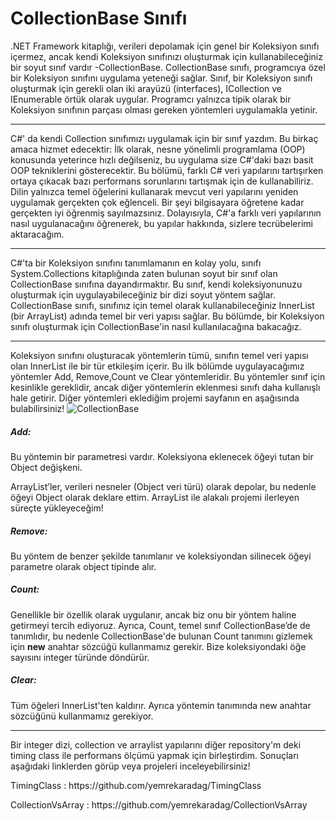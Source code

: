 <h1>CollectionBase Sınıfı</h1>
.NET Framework kitaplığı, verileri depolamak için genel bir Koleksiyon sınıfı içermez, ancak kendi Koleksiyon sınıfınızı oluşturmak için kullanabileceğiniz bir soyut sınıf vardır -CollectionBase. CollectionBase sınıfı, programcıya özel bir Koleksiyon sınıfını uygulama yeteneği sağlar. Sınıf, bir Koleksiyon sınıfı oluşturmak için gerekli olan iki arayüzü (interfaces), ICollection ve IEnumerable örtük olarak uygular. Programcı yalnızca tipik olarak bir Koleksiyon sınıfının parçası olması gereken yöntemleri uygulamakla yetinir.
<hr>
C#' da kendi Collection sınıfımızı uygulamak için bir sınıf yazdım. Bu birkaç amaca hizmet edecektir: İlk olarak, nesne yönelimli programlama (OOP) konusunda yeterince hızlı değilseniz, bu uygulama size C#'daki bazı basit OOP tekniklerini gösterecektir. Bu bölümü, farklı C# veri yapılarını tartışırken ortaya çıkacak bazı performans sorunlarını tartışmak için de kullanabiliriz. Dilin yalnızca temel öğelerini kullanarak mevcut veri yapılarını yeniden uygulamak gerçekten çok eğlenceli. Bir şeyi bilgisayara öğretene kadar gerçekten iyi öğrenmiş sayılmazsınız. Dolayısıyla, C#'a farklı veri yapılarının nasıl uygulanacağını öğrenerek, bu yapılar hakkında, sizlere tecrübelerimi aktaracağım.
<hr>
C#'ta bir Koleksiyon sınıfını tanımlamanın en kolay yolu, sınıfı System.Collections kitaplığında zaten bulunan soyut bir sınıf olan CollectionBase sınıfına dayandırmaktır. Bu sınıf, kendi koleksiyonunuzu oluşturmak için uygulayabileceğiniz bir dizi soyut yöntem sağlar. CollectionBase sınıfı, sınıfınız için temel olarak
kullanabileceğiniz InnerList (bir ArrayList) adında temel bir veri yapısı sağlar. Bu bölümde, bir Koleksiyon sınıfı oluşturmak için CollectionBase'in nasıl kullanılacağına bakacağız.
<hr>
Koleksiyon sınıfını oluşturacak yöntemlerin tümü, sınıfın temel veri yapısı olan InnerList ile bir tür etkileşim içerir. Bu ilk bölümde uygulayacağımız yöntemler Add, Remove,Count ve Clear yöntemleridir. Bu yöntemler sınıf için kesinlikle gereklidir, ancak diğer yöntemlerin eklenmesi sınıfı daha kullanışlı hale getirir. Diğer yöntemleri eklediğim projemi sayfanın en aşağısında bulabilirsiniz!


<img src="https://user-images.githubusercontent.com/107070882/198885273-8e9d1b83-d395-498a-84f1-afa745ffb689.png" alt="CollectionBase">


<h5>Add:</h5> Bu yöntemin bir parametresi vardır. Koleksiyona eklenecek öğeyi tutan bir Object değişkeni.

<p>ArrayList’ler, verileri nesneler (Object veri türü) olarak depolar, bu nedenle öğeyi Object olarak deklare ettim. ArrayList ile alakalı projemi ilerleyen süreçte yükleyeceğim!</p>

<h5>Remove:</h5> Bu yöntem de benzer şekilde tanımlanır ve koleksiyondan silinecek öğeyi parametre olarak object tipinde alır.
<h5>Count:</h5> Genellikle bir özellik olarak uygulanır, ancak biz onu bir yöntem haline getirmeyi tercih ediyoruz. Ayrıca, Count, temel sınıf CollectionBase’de de tanımlıdır, bu nedenle CollectionBase'de bulunan Count tanımını gizlemek için <b>new</b> anahtar sözcüğü kullanmamız gerekir. Bize koleksiyondaki öğe sayısını integer türünde döndürür.
<h5>Clear:</h5> Tüm öğeleri InnerList'ten kaldırır. Ayrıca yöntemin tanımında new anahtar sözcüğünü kullanmamız gerekiyor.
<hr>
<p>Bir integer dizi, collection ve arraylist yapılarını diğer repository'm deki timing class ile performans ölçümü yapmak için birleştirdim. Sonuçları aşağıdaki linklerden görüp veya projeleri inceleyebilirsiniz!</p>

<p>TimingClass : https://github.com/yemrekaradag/TimingClass</p>
<p>CollectionVsArray : https://github.com/yemrekaradag/CollectionVsArray</p>
